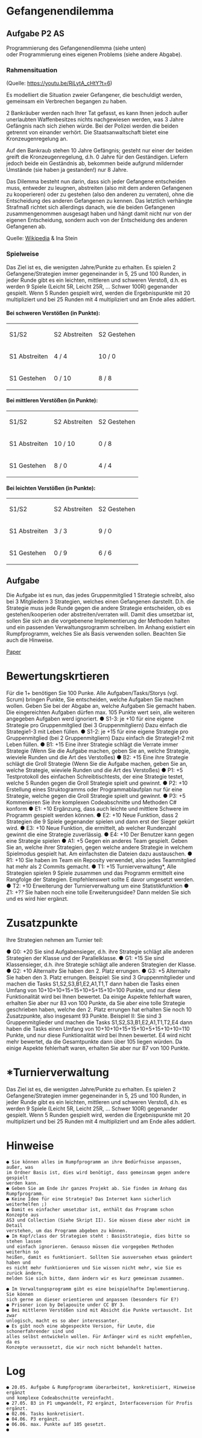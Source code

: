# Gefangenendilemma
## Aufgabe P2 AS

<span class="c17">Programmierung des Gefangenendilemma (siehe unten)</span> <span class="c17 c19">oder</span><span class="c2"> Programmierung eines eigenen Problems (siehe andere Abgabe).</span>

### <span class="c16">Rahmensituation</span>

<span class="c2">(Quelle: https://youtu.be/RiLytA_cHtY?t=6)</span>

<span class="c2">Es modelliert die Situation zweier Gefangener, die beschuldigt werden, gemeinsam ein Verbrechen begangen zu haben.</span>

<span class="c2">2 Bankräuber werden nach Ihrer Tat gefasst, es kann Ihnen jedoch außer unerlaubten Waffenbesitzes nichts nachgewiesen werden, was 3 Jahre Gefängnis nach sich ziehen würde. Bei der Polizei werden die beiden getrennt von einander verhört. Die Staatsanwaltschaft bietet eine Kronzeugenregelung an.</span>

<span class="c2">Auf den Bankraub stehen 10 Jahre Gefängnis; gesteht nur einer der beiden greift die Kronzeugenregelung, d.h. 0 Jahre für den Geständigen. Liefern jedoch beide ein Geständnis ab, bekommen beide aufgrund mildernder Umstände (sie haben ja gestanden!) nur 8 Jahre.</span>

<span class="c2">Das Dilemma besteht nun darin, dass sich jeder Gefangene entscheiden muss, entweder zu leugnen, abstreiten (also mit dem anderen Gefangenen zu kooperieren) oder zu gestehen (also den anderen zu verraten), ohne die Entscheidung des anderen Gefangenen zu kennen. Das letztlich verhängte Strafmaß richtet sich allerdings danach, wie die beiden Gefangenen zusammengenommen ausgesagt haben und hängt damit nicht nur von der eigenen Entscheidung, sondern auch von der Entscheidung des anderen Gefangenen ab.</span>

<span class="c17">Quelle:</span> <span class="c7">[Wikipedia](https://www.google.com/url?q=https://de.wikipedia.org/wiki/Gefangenendilemma&sa=D&ust=1589447860252000)</span><span class="c2"> & Ina Stein</span>

### <span class="c14">Spielweise</span>

<span class="c2">Das Ziel ist es, die wenigsten Jahre/Punkte zu erhalten. Es spielen 2 Gefangene/Strategien immer gegeneinander in 5, 25 und 100 Runden, in jeder Runde gibt es ein leichten, mittleren und schweren Verstoß, d.h. es werden 9 Spiele (Leicht 5R, Leicht 25R, ... Schwer 100R) gegenander gespielt. Wenn 5 Runden gespielt wird, werden die Ergebnispunkte mit 20 multipliziert und bei 25 Runden mit 4 multipliziert und am Ende alles addiert.</span>

#### <span class="c13">Bei schweren Verstößen (in Punkte):</span>

<a id="t.18e5bed2710aa81fa52f058336d4a0d50083ec53"></a><a id="t.0"></a>

<table class="c4">

<tbody>

<tr class="c9">

<td class="c0" colspan="1" rowspan="1">

<span class="c2">S1/S2</span>

</td>

<td class="c0" colspan="1" rowspan="1">

<span class="c2">S2 Abstreiten</span>

</td>

<td class="c6" colspan="1" rowspan="1">

<span class="c2">S2 Gestehen</span>

</td>

</tr>

<tr class="c9">

<td class="c0" colspan="1" rowspan="1">

<span class="c2">S1 Abstreiten</span>

</td>

<td class="c0" colspan="1" rowspan="1">

<span class="c2">4 / 4</span>

</td>

<td class="c6" colspan="1" rowspan="1">

<span class="c2">10 / 0</span>

</td>

</tr>

<tr class="c9">

<td class="c0" colspan="1" rowspan="1">

<span class="c2">S1 Gestehen</span>

</td>

<td class="c0" colspan="1" rowspan="1">

<span class="c2">0 / 10</span>

</td>

<td class="c6" colspan="1" rowspan="1">

<span class="c2">8 / 8</span>

</td>

</tr>

</tbody>

</table>

#### <span class="c13">Bei mittleren Verstößen (in Punkte):</span>

<a id="t.f6c08b772cd828e60a051cef8bf8ba0f97f1e0a7"></a><a id="t.1"></a>

<table class="c4">

<tbody>

<tr class="c9">

<td class="c0" colspan="1" rowspan="1">

<span class="c2">S1/S2</span>

</td>

<td class="c0" colspan="1" rowspan="1">

<span class="c2">S2 Abstreiten</span>

</td>

<td class="c6" colspan="1" rowspan="1">

<span class="c2">S2 Gestehen</span>

</td>

</tr>

<tr class="c9">

<td class="c0" colspan="1" rowspan="1">

<span class="c2">S1 Abstreiten</span>

</td>

<td class="c0" colspan="1" rowspan="1">

<span class="c2">10 / 10</span>

</td>

<td class="c6" colspan="1" rowspan="1">

<span class="c2">0 / 8</span>

</td>

</tr>

<tr class="c9">

<td class="c0" colspan="1" rowspan="1">

<span class="c2">S1 Gestehen</span>

</td>

<td class="c0" colspan="1" rowspan="1">

<span class="c2">8 / 0</span>

</td>

<td class="c6" colspan="1" rowspan="1">

<span class="c2">4 / 4</span>

</td>

</tr>

</tbody>

</table>

#### <span class="c13">Bei leichten Verstößen (in Punkte):</span>

<a id="t.66fcd445864445f6e222a8970cf09c2850cba8f1"></a><a id="t.2"></a>

<table class="c4">

<tbody>

<tr class="c9">

<td class="c0" colspan="1" rowspan="1">

<span class="c2">S1/S2</span>

</td>

<td class="c0" colspan="1" rowspan="1">

<span class="c2">S2 Abstreiten</span>

</td>

<td class="c6" colspan="1" rowspan="1">

<span class="c2">S2 Gestehen</span>

</td>

</tr>

<tr class="c9">

<td class="c0" colspan="1" rowspan="1">

<span class="c2">S1 Abstreiten</span>

</td>

<td class="c0" colspan="1" rowspan="1">

<span class="c2">3 / 3</span>

</td>

<td class="c6" colspan="1" rowspan="1">

<span class="c2">9 / 0</span>

</td>

</tr>

<tr class="c9">

<td class="c0" colspan="1" rowspan="1">

<span class="c2">S1 Gestehen</span>

</td>

<td class="c0" colspan="1" rowspan="1">

<span class="c2">0 / 9</span>

</td>

<td class="c6" colspan="1" rowspan="1">

<span class="c2">6 / 6</span>

</td>

</tr>

</tbody>

</table>

## <span class="c21">Aufgabe</span>

<span class="c2">Die Aufgabe ist es nun, das jedes Gruppenmitglied 1 Strategie schreibt, also bei 3 Mitgliedern 3 Strategien, welches einen Gefangenen darstellt. D.h. die Strategie muss jede Runde gegen die andere Strategie entscheiden, ob es gestehen/kooperien oder abstreiten/verraten will. Damit dies umsetzbar ist, sollen Sie sich an die vorgebenene Implementierung der Methoden halten und ein passenden Verwaltungsrogramm schreiben. Im Anhang existiert ein Rumpfprogramm, welches Sie als Basis verwenden sollen. Beachten Sie auch die Hinweise.</span>

<span class="c18"></span>

<a href="https://ls11-www.cs.tu-dortmund.de/_media/techreports/tr06-11.pdf" target="_blank">Paper</a>


# Bewertungskrtieren

Für die 1+ benötigen Sie 100 Punke. Alle Aufgaben/Tasks/Storys (vgl. Scrum) bringen
Punkte, Sie entscheiden, welche Aufgaben Sie machen wollen. Geben Sie bei der Abgabe
an, welche Aufgaben Sie gemacht haben. Die eingereichten Aufgaben dürfen max. 105
Punkte wert sein, alle weiteren angegeben Aufgaben werd ignoriert.
● S1-3: je +10 für eine eigene Strategie pro Gruppenmitglied (bei 3
Gruppenmitgliern) Dazu einfach die Strategie1-3 mit Leben füllen.
● S1-2: je +15 für eine eigene Strategie pro Gruppenmitglied (bei 2
Gruppenmitgliern) Dazu einfach die Strategie1-2 mit Leben füllen.
● B1: +15 Eine ihrer Strategie schlägt die Verrate immer Strategie (Wenn Sie die
Aufgabe machen, geben Sie an, welche Strategie, wieviele Runden und die Art des
Verstoßes)
● B2: +15 Eine ihre Strategie schlägt die Groll Strategie (Wenn Sie die Aufgabe
machen, geben Sie an, welche Strategie, wieviele Runden und die Art des
Verstoßes)
● P1: +5 Testprotokoll des einfachen Schreibtischtests, der eine Strategie testet,
welche 5 Runden gegen die Groll Strategie spielt und gewinnt.
● P2: +10 Erstellung eines Struktogramms oder Programmablaufplan nur für eine
Strategie, welche gegen die Groll Strategie spielt und gewinnt.
● P3: +5 Kommenieren Sie ihre komplexen Codeabschnitte und Methoden C#
konform
● E1: +10 Ergänzung, dass auch leichte und mittlere Schwere im Programm
gespielt werden können.
● E2: +10 Neue Funktion, dass 2 Strategien die 9 Spiele gegenander spielen und
dann erst der Sieger gekürt wird.
● E3: +10 Neue Funktion, die ermittelt, ab welcher Rundenzahl gewinnt die eine
Strategie zuverlässig.
● E4: +10 Der Benutzer kann gegen eine Strategie spielen
● A1: +5 Gegen ein anderes Team gespielt. Geben Sie an, welche ihrer Strategien,
gegen welche andere Strategie in welchem Spielmodus gespielt hat. Am
einfachsten die Dateien dazu austauschen.
● R1: +10 Sie haben im Team ein Reposity verwendet, also jedes Teammitglied hat
mehr als 2 Commits gemacht.
● T1: +15 Turnierverwaltung*, Alle Strategien spielen 9 Spiele zusammen und das
Programm ermittelt eine Rangfolge der Stategien. Empfehlenswert sollte E
davor umgesetzt werden.
● T2: +10 Erweiterung der Turnierverwaltung um eine Statistikfunktion
● Z1: +?? Sie haben noch eine tolle Erweiterungsidee? Dann melden Sie sich und es
wird hier ergänzt.

# Zusatzpunkte

Ihre Strategien nehmen am Turnier teil:


● G0: +20 Sie sind Aufgabensieger, d.h. ihre Strategie schlägt alle anderen
Strategien der Klasse und der Parallelklasse.
● G1: +15 Sie sind Klassensieger, d.h. ihre Strategie schlägt alle anderen Strategien
der Klasse.
● G2: +10 Alternaitv Sie haben den 2. Platz errungen.
● G3: +5 Alternaitv Sie haben den 3. Platz errungen.
Beispiel: Sie sind 3 Gruppenmitglieder und machen die Tasks S1,S2,S3,B1,E2,A1,T1,T
dann haben die Tasks einen Umfang von 10+10+10+15+15+10+5+15+10=100 Punkte,
und nur diese Funktionalität wird bei Ihnen bewertet. Da einige Aspekte fehlerhaft waren,
erhalten Sie aber nur 83 von 100 Punkte, da Sie aber eine tolle Strategie geschrieben
haben, welche den 2. Platz errungen hat erhalten Sie noch 10 Zusatzpunkte, also
insgesamt 93 Punkte.
Beispiel II: Sie sind 3 Gruppenmitglieder und machen die Tasks
S1,S2,S3,B1,E2,A1,T1,T2,E4 dann haben die Tasks einen Umfang von
10+10+10+15+15+10+5+15+10+10=110 Punkte, und nur diese Funktionalität wird bei
Ihnen bewertet. E4 wird nicht mehr bewertet, da die Gesamtpunkte dann über 105 liegen
würden. Da einige Aspekte fehlerhaft waren, erhalten Sie aber nur 87 von 100 Punkte.

# *Turnierverwaltung

Das Ziel ist es, die wenigsten Jahre/Punkte zu erhalten. Es spielen 2
Gefangene/Strategien immer gegeneinander in 5, 25 und 100 Runden, in jeder Runde
gibt es ein leichten, mittleren und schweren Verstoß, d.h. es werden 9 Spiele (Leicht 5R,
Leicht 25R, ... Schwer 100R) gegenander gespielt. Wenn 5 Runden gespielt wird, werden
die Ergebnispunkte mit 20 multipliziert und bei 25 Runden mit 4 multipliziert und am
Ende alles addiert.

# Hinweise

```
● Sie können alles im Rumpfprogramm an ihre Bedürfnisse anpassen, außer, was
im Ordner Basis ist, dies wird benötigt, dass gemeinsam gegen andere gespielt
werden kann.
● Geben Sie am Ende ihr ganzes Projekt ab. Sie finden im Anhang das
Rumpfprogramm.
● Keine Idee für eine Strategie? Das Internet kann sicherlich weiterhelfen ;)
● Damit es einfacher umsetzbar ist, enthält das Programm schon Konzepte aus
AS3 und Collection (Siehe Skript II). Sie müssen diese aber nicht im Detail
verstehen, um das Programm abgeben zu können.
● Im Kopf/class der Strategien steht : BasisStrategie, dies bitte so stehen lassen
und einfach ignorieren. Genauso müssen die vorgegeben Methoden weiterhin so
heißen, damit es funktioniert. Sollten Sie ausversehen etwas geändert haben und
es nicht mehr funktionieren und Sie wissen nicht mehr, wie Sie es zurück ändern,
melden Sie sich bitte, dann ändern wir es kurz gemeinsam zusammen.
```

```
● Im Verwaltungsprogramm gibt es eine beispielhafte Implementierung. Sie können
sich gerne an dieser orientieren und anpassen (besonders für E?)
● Prisoner icon by ​Delapouite​ under ​CC BY 3.
● Bei mittleren Verstößen sind mit Absicht die Punkte vertauscht. Ist zwar
unlogisch, macht es so aber interessanter.
● Es gibt noch eine abgespeckte Version, für Leute, die schonerfahrender sind und
alles selbst entwickeln wollen. Für Anfänger wird es nicht empfehlen, da es
Konzepte veraussetzt, die wir noch nicht behandelt hatten.
```
# Log

```
● 20.05. Aufgabe & Rumpfprogramm überarbeitet, konkretisiert, Hinweise ergänzt
und komplexe Codeabschnitte vereinfacht.
● 27.05. B3 in P1 umgwandelt, P2 ergänzt, Interfaceversion für Profis ergänzt.
● 02.06. Tasks konkretisiert.
● 04.06. P3 ergänzt.
● 06.06. max. Punkte auf 105 gesetzt.
●
```
